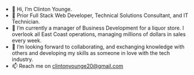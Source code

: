 - 👋 Hi, I’m Clinton Younge.
- 👀 Prior Full Stack Web Developer, Technical Solutions Consultant, and IT Technician.
- 🌱 I’m currently a manager of Business Development for a liquor store. I overlook all East Coast operations, managing millions of dollars in sales every week.
- 💞️ I’m looking forward to collaborating, and exchanging knowledge with others and developing my skills as someone in love with the tech industry.
- 📫 Reach me on clintonyounge20@gmail.com

<!---
ClintonYounge/ClintonYounge is a ✨ special ✨ repository because its `README.md` (this file) appears on your GitHub profile.
You can click the Preview link to take a look at your changes.
--->
